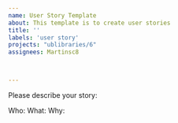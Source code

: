 ```yaml
---
name: User Story Template
about: This template is to create user stories
title: ''
labels: 'user story'
projects: "ublibraries/6"
assignees: Martinsc8



---
```

Please describe your story:


Who:
What:
Why:
